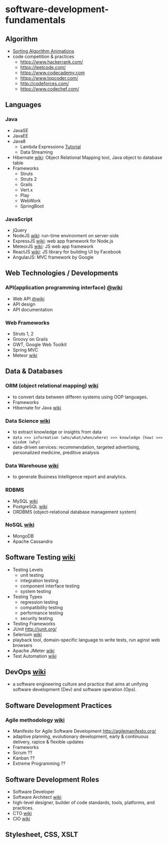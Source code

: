 # software-development-fundamentals

## Algorithm
- [Sorting Algorithm Animations](https://www.toptal.com/developers/sorting-algorithms/)
- code competition & practices
  - https://www.hackerrank.com/
  - https://leetcode.com/
  - https://www.codecademy.com
  - https://www.topcoder.com/
  - http://codeforces.com/
  - https://www.codechef.com/

## Languages

### Java
- JavaSE
- JavaEE 
- Java8
  - Lambda Expressions [Tutorial](https://docs.oracle.com/javase/tutorial/java/javaOO/lambdaexpressions.html)
  - Data Streaming
- Hibernate [wiki](https://en.wikipedia.org/wiki/Hibernate_(framework)): Object Relational Mapping tool, Java object to database table
- Frameworks
  - Struts 
  - Struts 2
  - Grails
  - Vert.x
  - Play
  - WebWork
  - SpringBoot

### JavaScript
- jQuery
- NodeJS [wiki](https://en.wikipedia.org/wiki/Node.js): run-time environment on server-side
- ExpressJS [wiki](https://en.wikipedia.org/wiki/Express.js): web app framework for Node.js
- MeteorJS [wiki](https://en.wikipedia.org/wiki/Meteor_(web_framework)): JS web app framework
- ReactJS [wiki](https://en.wikipedia.org/wiki/React_(JavaScript_library)): JS library for building UI by Facebook
- AngularJS: MVC framework by Google

## Web Technologies / Developments

### API(application programming interface) [@wiki](https://en.wikipedia.org/wiki/Application_programming_interface)
- Web API [@wiki](https://en.wikipedia.org/wiki/Web_API)
- API design
- API documentation

### Web Frameworks
- Struts 1, 2 
- Groovy on Grails
- GWT, Google Web Toolkit
- Spring MVC
- Meteor [wiki](https://en.wikipedia.org/wiki/Meteor_(web_framework))


## Data & Databases

### ORM (object relational mapping) [wiki](https://en.wikipedia.org/wiki/Object-relational_mapping)
- to convert data between differen systems using OOP languages. 
- Frameworks
- Hibernate for Java [wiki](https://en.wikipedia.org/wiki/Hibernate_(framework))

### Data Science [wiki](https://en.wikipedia.org/wiki/Data_science)
- to extract knowledge or insights from data
- `data >>> information (who/what/when/where) >>> knowledge (how) >>> wisdom (why)`
- data-driven services: recommendation, targeted advertising, personalized medicine, preditive analysis

### Data Warehouse [wiki](https://en.wikipedia.org/wiki/Data_warehouse)
- to generate Business Intelligence report and analytics.

### RDBMS
- MySQL [wiki](https://en.wikipedia.org/wiki/MySQL)
- PostgreSQL [wiki](https://en.wikipedia.org/wiki/PostgreSQL)
- ORDBMS (object-relational database management system)

### NoSQL [wiki](https://en.wikipedia.org/wiki/NoSQL)
- MongoDB
- Apache Cassandra 

## Software Testing [wiki](https://en.wikipedia.org/wiki/Software_testing)
- Testing Levels
  - unit testing
  - integration testing
  - component interface testing
  - system testing
- Testing Types
  - regression testing
  - compatibility testing
  - performance testing
  - security testing
- Testing Frameworks 
- JUnit http://junit.org/
- Selenium [wiki](https://en.wikipedia.org/wiki/Selenium_(software))
- playback tool, domain-specific language to write tests, run aginst web browsers
- Apache JMeter [wiki](https://en.wikipedia.org/wiki/Apache_JMeter)
- Test Automation [wiki](https://en.wikipedia.org/wiki/Test_automation)

## DevOps [wiki](https://en.wikipedia.org/wiki/DevOps)
-  a software engineering culture and practice that aims at unifying software development (Dev) and software operation (Ops).

## Software Development Practices 
### Agile methodology [wiki](https://en.wikipedia.org/wiki/Agile_software_development)
- Manifesto for Agile Software Development http://agilemanifesto.org/
- adaptive planning, evolutionary development, early & continuous delivery, rapice & flexible updates
- Frameworks
- Scrum ??
- Kanban ??
- Extreme Programming ??

## Software Development Roles
- Software Developer 
- Software Architect [wiki](https://en.wikipedia.org/wiki/Software_architect)
- high-level designer, builder of code standards, tools, platforms, and practices. 
- CTO [wiki](https://en.wikipedia.org/wiki/Chief_technology_officer)
- CIO [wiki](https://en.wikipedia.org/wiki/Chief_information_officer)

## Stylesheet, CSS, XSLT
